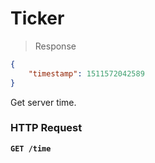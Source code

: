 # Ticker

> Response

```json
{
    "timestamp": 1511572042589
}
```

Get server time.

### HTTP Request

**`GET /time`**